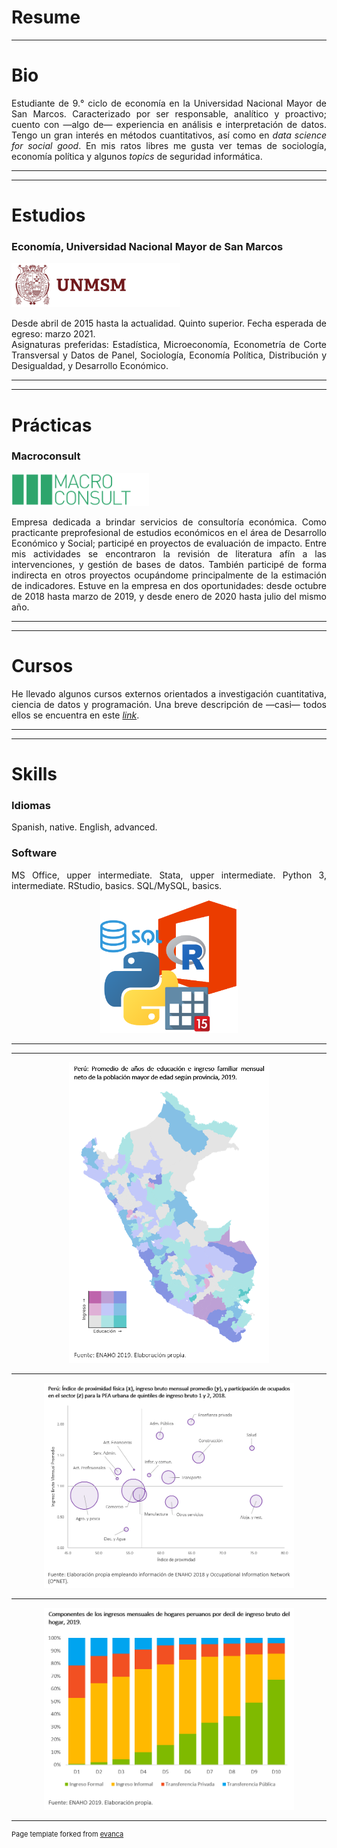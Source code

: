 # Resume

---

# Bio 

<p align="justify">Estudiante de 9.° ciclo de economía en la Universidad Nacional Mayor de San Marcos. Caracterizado por ser responsable, analítico y proactivo; cuento con —algo de— experiencia en análisis e interpretación de datos. Tengo un gran interés en métodos cuantitativos, así como en <i>data science for social good</i>. En mis ratos libres me gusta ver temas de sociología, economía política y algunos <i>topics</i> de seguridad informática.</p>

---
---

# Estudios
### Economía, Universidad Nacional Mayor de San Marcos
<img src="images/LogoSanmarcos.png?raw=true" width="270" height="71" />
<p align="justify">Desde abril de 2015 hasta la actualidad. Quinto superior. Fecha esperada de egreso: marzo 2021.<br>
Asignaturas preferidas: Estadística, Microeconomía, Econometría de Corte Transversal y Datos de Panel, Sociología, Economía Política, Distribución y Desigualdad, y Desarrollo Económico.
</p>

---
---

# Prácticas
### Macroconsult
<img src="images/LogoMacroconsult.png?raw=true" width="220" height="53" />
<p align="justify">Empresa dedicada a brindar servicios de consultoría económica. Como practicante preprofesional de estudios económicos en el área de Desarrollo Económico y Social; participé en proyectos de evaluación de impacto. Entre mis actividades se encontraron la revisión de literatura afín a las intervenciones, y gestión de bases de datos. También participé de forma indirecta en otros proyectos ocupándome principalmente de la estimación de indicadores. Estuve en la empresa en dos oportunidades: desde octubre de 2018 hasta marzo de 2019, y desde enero de 2020 hasta julio del mismo año.
</p>

---
---

# Cursos

<p align="justify">He llevado algunos cursos externos orientados a investigación cuantitativa, ciencia de datos y programación. Una breve descripción de —casi— todos ellos se encuentra en este <i><a href="https://drodrigo96.github.io/courses_page">link</a></i>.</p>

---
---

# Skills

### Idiomas
Spanish, native. English, advanced.

### Software
<p align="justify">MS Office, upper intermediate. Stata, upper intermediate. Python 3, intermediate. RStudio, basics. SQL/MySQL, basics.</p>

<p style="text-align:center;"><img src="images/LogosSoftware.png?raw=true" width="220" height="213" /></p>


---
---

<p style="text-align:center;"><img src="images/GraficoMapa.png?raw=true" width="320" height="481" /></p>

---

<p style="text-align:center;"><img src="images/GraficoProximidad.png?raw=true" width="400" height="328" /></p>

---

<p style="text-align:center;"><img src="images/GraficoComponentes.png?raw=true" width="400" height="323" /></p>

---
<p style="font-size:11px">Page template forked from <a href="https://github.com/evanca">evanca</a></p>
<!-- Remove above link if you don't want to attibute -->
